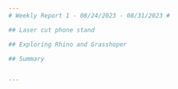 ```yaml
---
# Weekly Report 1 - 08/24/2023 - 08/31/2023 #

## Laser cut phone stand

## Exploring Rhino and Grasshoper

## Summary


---
```

